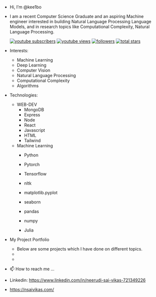 - Hi, I’m @kee1bo
- I am a recent Computer Science Graduate and an aspiring Machine engineer interested in building Natural Language                 Processing Language Models, and in research topics like Computational Complexity, Natural Language Processing. 

   <p align="left">
      <a href="https://www.youtube.com/c/keeibo446?sub_confirmation=1">
         <img alt="youtube subscribers" title="Subscribe to my YouTube channel" src="https://custom-icon-badges.demolab.com/youtube/channel/subscribers/UC2WHjPDvbE6O328n17ZGcfg?color=%23E05D44&label=SUBSCRIBE&logo=video&logoColor=white&style=for-the-badge&labelColor=CE4630"/></a> 
      <a href="https://www.youtube.com/c/keeibo446">
         <img alt="youtube views" title="YouTube views" src="https://custom-icon-badges.demolab.com/youtube/channel/views/UC2WHjPDvbE6O328n17ZGcfg?color=%23E1AD0E&logo=eye&logoColor=white&style=for-the-badge&labelColor=C79600"/></a> 
      <a href="https://github.com/kee1bo?tab=followers">
         <img alt="followers" title="Follow me on Github" src="https://custom-icon-badges.demolab.com/github/followers/ForrestKnight?color=236ad3&labelColor=1155ba&style=for-the-badge&logo=person-add&label=Follow&logoColor=white"/></a>
      <a href="https://github.com/kee1bo?tab=repositories&sort=stargazers">
         <img alt="total stars" title="Total stars on GitHub" src="https://custom-icon-badges.demolab.com/github/stars/kee1bo?color=55960c&style=for-the-badge&labelColor=488207&logo=star"/></a>
   </p>

    
- Interests:
  - Machine Learning
  - Deep Learning
  - Computer Vision
  - Natural Language Processing
  - Computational Complexity
  - Algorithms

- Technologies:
  
  - WEB-DEV
    - MongoDB
    - Express
    - Node
    - React
    - Javascript
    - HTML
    - Tailwind
  - Machine Learning
    - Python
    - Pytorch
    - Tensorflow
    - nltk
    - matplotlib.pyplot
    - seaborn
    - pandas
    - numpy
    
    - Julia

- My Project Portfolio
  - Below are some projects which I have done on different topics.
  - 
  -   
- 📫 How to reach me ...
- Linkedin: https://www.linkedin.com/in/neerudi-sai-vikas-721349226
- https://nsaivikas.com/


<!---
kee1bo/kee1bo is a ✨ special ✨ repository because its `README.md` (this file) appears on your GitHub profile.
You can click the Preview link to take a look at your changes.
--->
